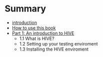 # Summary

* [introduction](README.md)
* [How to use this book](how_to_use_this_book.md)
* [Part 1: An introduction to HIVE](Part1/part_1_an_introduction_to_hive.md)
   * 1.1 What is HIVE?
   * 1.2 Setting up your testing enviroment
   * 1.3 Installing the HIVE enviroment

